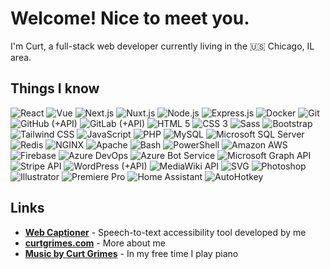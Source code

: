<h1>Welcome! Nice to meet you.</h1>

I'm Curt, a full-stack web developer currently living in the 🇺🇸 Chicago, IL area.

<h2>Things I know</h2>
<p>
  <img alt="React" src="https://img.shields.io/badge/-React-45b8d8?logo=react&logoColor=white" />
  <img alt="Vue" src="https://img.shields.io/badge/-Vue-3fb280?logo=vue.js&logoColor=white" /> 
  <img alt="Next.js" src="https://img.shields.io/badge/-Next.js-444?logo=next.js&logoColor=white" />    
  <img alt="Nuxt.js" src="https://img.shields.io/badge/-Nuxt.js-0f8371?logo=nuxt.js&logoColor=white" /> 
  <img alt="Node.js" src="https://img.shields.io/badge/-Node.js-74ac63?logo=node.js&logoColor=white" /> 
  <img alt="Express.js" src="https://img.shields.io/badge/-Express.js-ead81c?logo=express&logoColor=black" />
  <img alt="Docker" src="https://img.shields.io/badge/-Docker-2491e6?logo=docker&logoColor=white" /> 
  <img alt="Git" src="https://img.shields.io/badge/-Git-e94e31?logo=git&logoColor=white" /> 
  <img alt="GitHub (+API)" src="https://img.shields.io/badge/-GitHub%20(%2BAPI)-24282e?logo=github&logoColor=white" />
  <img alt="GitLab (+API)" src="https://img.shields.io/badge/-GitLab%20(%2BAPI)-f46b25?logo=github&logoColor=white" />
  <img alt="HTML 5" src="https://img.shields.io/badge/-HTML5-dd4b24?logo=html5&logoColor=white" />
  <img alt="CSS 3" src="https://img.shields.io/badge/-CSS%203-333?logo=css3&logoColor=white" />
  <img alt="Sass" src="https://img.shields.io/badge/-Sass-CC6699?logo=sass&logoColor=white" />
  <img alt="Bootstrap" src="https://img.shields.io/badge/-Bootstrap-6f13ef?logo=bootstrap&logoColor=white" /> 
  <img alt="Tailwind CSS" src="https://img.shields.io/badge/-Tailwind%20CSS-09b0ce?logo=tailwind%20css&logoColor=white" />
  <img alt="JavaScript" src="https://img.shields.io/badge/-JavaScript-333?logo=javascript&logoColor=white" />
  <img alt="PHP" src="https://img.shields.io/badge/-PHP-4c598d?logo=php&logoColor=white" />
  <img alt="MySQL" src="https://img.shields.io/badge/-MySQL-045e86?logo=mysql&logoColor=white" />
  <img alt="Microsoft SQL Server" src="https://img.shields.io/badge/-Microsoft%20SQL%20Server-db4842?logo=Microsoft%20SQL%20Server&logoColor=white" />
  <img alt="Redis" src="https://img.shields.io/badge/-Redis-9f1d10?logo=Redis&logoColor=white" />
  <img alt="NGINX" src="https://img.shields.io/badge/-NGINX-009639?logo=nginx&logoColor=white" />
  <img alt="Apache" src="https://img.shields.io/badge/-Apache-e37521?logo=apache&logoColor=white" />
  <img alt="Bash" src="https://img.shields.io/badge/-Bash-333?logo=gnu%20bash&logoColor=white" />
  <img alt="PowerShell" src="https://img.shields.io/badge/-PowerShell-002254?logo=powershell&logoColor=white" />
  <img alt="Amazon AWS" src="https://img.shields.io/badge/-Amazon%20AWS-f79402?logo=Amazon%20AWS&logoColor=white" />
  <img alt="Firebase" src="https://img.shields.io/badge/-Firebase-ed7e0b?logo=Firebase&logoColor=white" />
  <img alt="Azure DevOps" src="https://img.shields.io/badge/-Azure%20DevOps-0174cd?logo=azure%20devops&logoColor=white" />
  <img alt="Azure Bot Service" src="https://img.shields.io/badge/-Azure%20Bot%20Service-0174cd?logo=azure%20devops&logoColor=white" />
  <img alt="Microsoft Graph API" src="https://img.shields.io/badge/-Microsoft%20Graph%20API-0174cd?logo=microsoft&logoColor=white" />
  <img alt="Stripe API" src="https://img.shields.io/badge/-Stripe%20API-646fde?logo=stripe&logoColor=white" />
  <img alt="WordPress (+API)" src="https://img.shields.io/badge/-WordPress%20(%2BAPI)-217196?logo=wordpress&logoColor=white" />
  <img alt="MediaWiki API" src="https://img.shields.io/badge/-MediaWiki%20API-ddd?logo=wikipedia&logoColor=444444" />
  <img alt="SVG" src="https://img.shields.io/badge/-SVG-FFB13B?logo=svg&logoColor=444" />
  <img alt="Photoshop" src="https://img.shields.io/badge/-Photoshop-31A8FF?logo=adobe%20photoshop&logoColor=white" />
  <img alt="Illustrator" src="https://img.shields.io/badge/-Illustrator-FF9A00?logo=adobe%20illustrator&logoColor=white" />
  <img alt="Premiere Pro" src="https://img.shields.io/badge/-Premiere%20Pro-9999FF?logo=adobe%20premiere%20pro&logoColor=white" />
  <img alt="Home Assistant" src="https://img.shields.io/badge/-Home%20Assistant-41BDF5?logo=home%20assistant&logoColor=white" />
  <img alt="AutoHotkey" src="https://img.shields.io/badge/-AutoHotkey-334455?logo=AutoHotkey&logoColor=white" />
</p>

## Links
* **[Web Captioner](https://webcaptioner.com/)** - Speech-to-text accessibility tool developed by me
* **[curtgrimes.com](https://curtgrimes.com/)** - More about me
* **[Music by Curt Grimes](https://curtgrimes.com/music)** - In my free time I play piano
